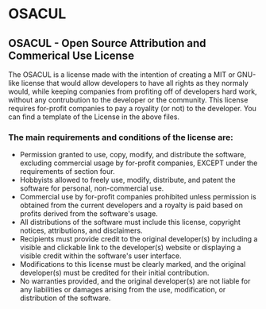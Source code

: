 # OSACUL
## OSACUL - Open Source Attribution and Commerical Use License
The OSACUL is a license made with the intention of creating a MIT or GNU-like license that would allow developers to have all rights as they normaly would, while keeping companies from profiting off of developers hard work, without any contrubution to the developer or the community. This license requires for-profit companies to pay a royality (or not) to the developer. You can find a template of the License in the above files.

### The main requirements and conditions of the license are:

- Permission granted to use, copy, modify, and distribute the software, excluding commercial usage by for-profit companies, EXCEPT under the requirements of section four.
- Hobbyists allowed to freely use, modify, distribute, and patent the software for personal, non-commercial use.
- Commercial use by for-profit companies prohibited unless permission is obtained from the current developers and a royalty is paid based on profits derived from the software's usage.
- All distributions of the software must include this license, copyright notices, attributions, and disclaimers.
- Recipients must provide credit to the original developer(s) by including a visible and clickable link to the developer(s) website or displaying a visible credit within the software's user interface.
- Modifications to this license must be clearly marked, and the original developer(s) must be credited for their initial contribution.
- No warranties provided, and the original developer(s) are not liable for any liabilities or damages arising from the use, modification, or distribution of the software.
